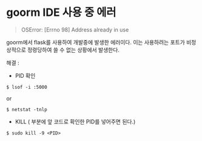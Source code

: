 # goorm IDE 사용 중 에러



> OSError: [Errno 98] Address already in use



goorm에서 flask를 사용하여 개발중에 발생한 에러이다. 이는 사용하려는 포트가 비정상적으로 정령당하여 쓸 수 없는 상황에서 발생한다.



해결 : 



- PID 확인

```
$ lsof -i :5000
```

or

```
$ netstat -tnlp
```

- KILL (<PID> 부분에 앞 코드로 확인한 PID를 넣어주면 된다.)

```
$ sudo kill -9 <PID>
```
